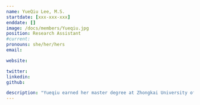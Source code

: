 ```yaml
---
name: YueQiu Lee, M.S.
startdate: [xxx-xxx-xxx]
enddate: []
image: /docs/members/Yueqiu.jpg
position: Research Assistant
#current:
pronouns: she/her/hers
email: 

website:

twitter: 
linkedin:
github:

description: "Yueqiu earned her master degree at Zhongkai University of Agriculture and Engineering in 2022. She did her graduate work at the Institute of Microbiology Guangdong Academy of Sciences, where she focused on recombinant expression and characterization of a glycosid hydrolase C25GH19B from myxobacterial. She joined in Wang Lab in November 2022 as a research assistant. Now, her work focus on cardiac physiology and pathology."
---
```

